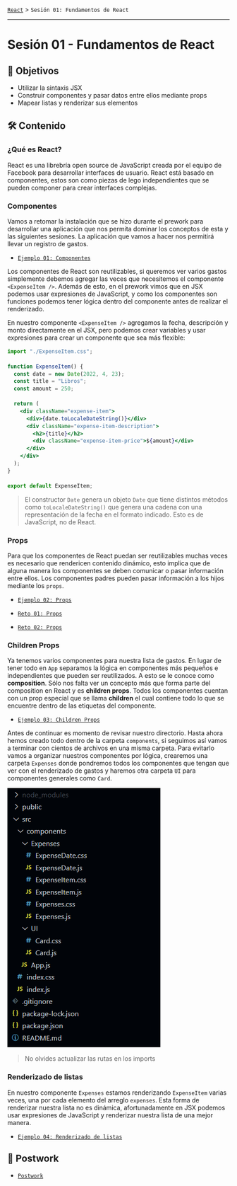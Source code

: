 [`React`](../README.md) > `Sesión 01: Fundamentos de React`

---

# Sesión 01 - Fundamentos de React

## 🎯 Objetivos

- Utilizar la sintaxis JSX
- Construir componentes y pasar datos entre ellos mediante props
- Mapear listas y renderizar sus elementos

## 🛠 Contenido

### ¿Qué es React?

React es una librebría open source de JavaScript creada por el equipo de Facebook para desarrollar interfaces de usuario. React está basado en componentes, estos son como piezas de lego independientes que se pueden componer para crear interfaces complejas.

### Componentes

Vamos a retomar la instalación que se hizo durante el prework para desarrollar una aplicación que nos permita dominar los conceptos de esta y las siguientes sesiones. La aplicación que vamos a hacer nos permitirá llevar un registro de gastos.

- [`Ejemplo 01: Componentes`](Ejemplo-01/Readme.md)

Los componentes de React son reutilizables, si queremos ver varios gastos simplemente debemos agregar las veces que necesitemos el componente `<ExpenseItem />`. Además de esto, en el prework vimos que en JSX podemos usar expresiones de JavaScript, y como los componentes son funciones podemos tener lógica dentro del componente antes de realizar el renderizado.

En nuestro componente `<ExpenseItem />` agregamos la fecha, descripción y monto directamente en el JSX, pero podemos crear variables y usar expresiones para crear un componente que sea más flexible:

```jsx
import "./ExpenseItem.css";

function ExpenseItem() {
  const date = new Date(2022, 4, 23);
  const title = "Libros";
  const amount = 250;

  return (
    <div className="expense-item">
      <div>{date.toLocaleDateString()}</div>
      <div className="expense-item-description">
        <h2>{title}</h2>
        <div className="expense-item-price">${amount}</div>
      </div>
    </div>
  );
}

export default ExpenseItem;
```

> El constructor `Date` genera un objeto `Date` que tiene distintos métodos como `toLocaleDateString()` que genera una cadena con una representación de la fecha en el formato indicado. Esto es de JavaScript, no de React.

### Props

Para que los componentes de React puedan ser reutilizables muchas veces es necesario que rendericen contenido dinámico, esto implica que de alguna manera los componentes se deben comunicar o pasar información entre ellos. Los componentes padres pueden pasar información a los hijos mediante los `props`.

- [`Ejemplo 02: Props`](Ejemplo-02/Readme.md)

- [`Reto 01: Props`](Reto-01/Readme.md)

- [`Reto 02: Props`](Reto-02/Readme.md)

### Children Props

Ya tenemos varios componentes para nuestra lista de gastos. En lugar de tener todo en `App` separamos la lógica en componentes más pequeños e independientes que pueden ser reutilizados. A esto se le conoce como **composition**. Sólo nos falta ver un concepto más que forma parte del composition en React y es **children props**. Todos los componentes cuentan con un prop especial que se llama **children** el cual contiene todo lo que se encuentre dentro de las etiquetas del componente.

- [`Ejemplo 03: Children Props`](Ejemplo-03/Readme.md)

Antes de continuar es momento de revisar nuestro directorio. Hasta ahora hemos creado todo dentro de la carpeta `components`, si seguimos así vamos a terminar con cientos de archivos en una misma carpeta. Para evitarlo vamos a organizar nuestros componentes por lógica, crearemos una carpeta `Expenses` donde pondremos todos los componentes que tengan que ver con el renderizado de gastos y haremos otra carpeta `UI` para componentes generales como `Card`.

![Directory](./assets/expenses-directory.png)

> No olvides actualizar las rutas en los imports

### Renderizado de listas

En nuestro componente `Expenses` estamos renderizando `ExpenseItem` varias veces, una por cada elemento del arreglo `expenses`. Esta forma de renderizar nuestra lista no es dinámica, afortunadamente en JSX podemos usar expresiones de JavaScript y renderizar nuestra lista de una mejor manera.

- [`Ejemplo 04: Renderizado de listas`](Ejemplo-04/Readme.md)

## 📝 Postwork

- [`Postwork`](Postwork/Readme.md)
